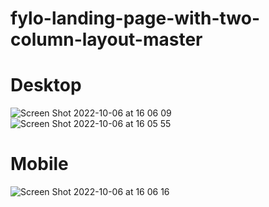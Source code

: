 # fylo-landing-page-with-two-column-layout-master

# Desktop
![Screen Shot 2022-10-06 at 16 06 09](https://user-images.githubusercontent.com/73247644/194320899-f9f3a3fa-5b77-415e-af5f-d63caf4bc46c.png)
![Screen Shot 2022-10-06 at 16 05 55](https://user-images.githubusercontent.com/73247644/194320904-b036ee03-40a6-436e-b98c-6dbabe5bfcdc.png)

# Mobile
![Screen Shot 2022-10-06 at 16 06 16](https://user-images.githubusercontent.com/73247644/194320921-584015f9-56ee-488e-bca4-6febd031f276.png)
